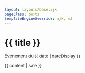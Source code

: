 ```yaml
---
layout: layouts/base.njk
pageClass: posts
templateEngineOverride: njk, md
---
```


<h1>{{ title }}</h1>
<p class="date">Événement du <time datetime="{{ date }}">{{ date | dateDisplay }}</time></p>
{{ content | safe }}
